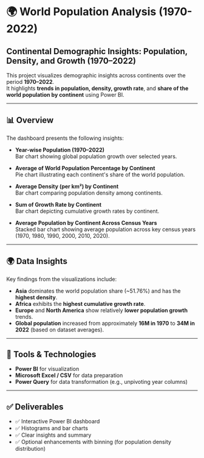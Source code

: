 # 🌍 World Population Analysis (1970-2022)
## **Continental Demographic Insights: Population, Density, and Growth (1970–2022)**

This project visualizes demographic insights across continents over the period **1970–2022**.  
It highlights **trends in population, density, growth rate**, and **share of the world population by continent** using Power BI.

---

## 📊 Overview

The dashboard presents the following insights:

- **Year-wise Population (1970–2022)**  
  Bar chart showing global population growth over selected years.

- **Average of World Population Percentage by Continent**  
  Pie chart illustrating each continent's share of the world population.

- **Average Density (per km²) by Continent**  
  Bar chart comparing population density among continents.

- **Sum of Growth Rate by Continent**  
  Bar chart depicting cumulative growth rates by continent.

- **Average Population by Continent Across Census Years**  
  Stacked bar chart showing average population across key census years (1970, 1980, 1990, 2000, 2010, 2020).

---

## 🌍 Data Insights

Key findings from the visualizations include:

- **Asia** dominates the world population share (~51.76%) and has the **highest density**.
- **Africa** exhibits the **highest cumulative growth rate**.
- **Europe** and **North America** show relatively **lower population growth** trends.
- **Global population** increased from approximately **16M in 1970** to **34M in 2022** (based on dataset averages).

---

## 🧰 Tools & Technologies

- **Power BI** for visualization
- **Microsoft Excel / CSV** for data preparation
- **Power Query** for data transformation (e.g., unpivoting year columns)

---

## ✅ Deliverables

- ✅ Interactive Power BI dashboard
- ✅ Histograms and bar charts
- ✅ Clear insights and summary
- ✅ Optional enhancements with binning (for population density distribution)

